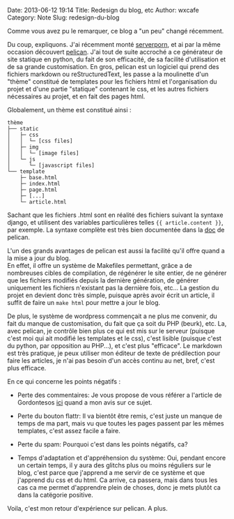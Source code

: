 Date: 2013-06-12 19:14
Title: Redesign du blog, etc
Author: wxcafe
Category: Note
Slug: redesign-du-blog

Comme vous avez pu le remarquer, ce blog a "un peu" changé récemment.

Du coup, expliquons. J'ai récemment monté [serverporn][], et ai par la même
occasion découvert [pelican][]. J'ai tout de suite accroché a ce générateur de
site statique en python, du fait de son efficacité, de sa facilité d'utilisation
et de sa grande customisation. En gros, pelican est un logiciel qui prend des
fichiers markdown ou reStructuredText, les passe a la moulinette d'un "thème"
constitué de templates pour les fichiers html et l'organisation du projet et
d'une partie "statique" contenant le css, et les autres fichiers nécessaires au
projet, et en fait des pages html.  

Globalement, un thème est constitué ainsi :

	thème
	├── static
	│	├─ css
	│	│  └─ [css files]
	│	├─ img
	│	│  └─ [image files]
	│	└─ js
	│	   └─ [javascript files]
	└── template
		├─ base.html
		├─ index.html
		├─ page.html
		├─ [...]
		└─ article.html

Sachant que les fichiers .html sont en réalité des fichiers suivant la syntaxe 
django, et utilisent des variables particulières telles `{{ article.content }}`,
par exemple. La syntaxe complète est très bien documentée dans la [doc][] de
pelican.

L'un des grands avantages de pelican est aussi la facilité qu'il offre quand a
la mise a jour du blog.  
En effet, il offre un système de Makefiles permettant, grâce a de nombreuses
cibles de compilation, de régénérer le site entier, de ne générer que les
fichiers modifiés depuis la dernière génération, de générer uniquement les
fichiers n'existant pas la dernière fois, etc...
La gestion du projet en devient donc très simple, puisque après avoir écrit un
article, il suffit de faire un `make html` pour mettre a jour le blog.

De plus, le système de wordpress commençait a ne plus me convenir, du fait du
manque de customisation, du fait que ça soit du PHP (beurk), etc. La, avec
pelican, je contrôle bien plus ce qui est mis sur le serveur (puisque c'est moi
qui ait modifié les templates et le css), c'est lisible (puisque c'est du
python, par opposition au PHP...), et c'est plus "efficace". Le markdown est
très pratique, je peux utiliser mon éditeur de texte de prédilection pour faire
les articles, je n'ai pas besoin d'un accès continu au net, bref, c'est plus
efficace.

En ce qui concerne les points négatifs : 

- Perte des commentaires: 
	Je vous propose de vous référer a l'article de Gordontesos [ici][] quand a 
	mon avis sur ce sujet.
 
- Perte du bouton flattr:
	Il va bientôt être remis, c'est juste un manque de temps de ma part, mais vu
	que toutes les pages passent par les mêmes templates, c'est assez facile a
	faire.

- Perte du spam:
	Pourquoi c'est dans les points négatifs, ca?

- Temps d'adaptation et d'appréhension du système:
	Oui, pendant encore un certain temps, il y aura des glitchs plus ou moins
	réguliers sur le blog, c'est parce que j'apprend a me servir de ce système
	et que j'apprend du css et du html. Ca arrive, ca passera, mais dans tous
	les cas ca me permet d'apprendre plein de choses, donc je mets plutôt ca
	dans la catëgorie positive.

Voila, c'est mon retour d'expérience sur pelican. A plus. 

[serverporn]: http://serverporn.fr
[pelican]: http://getpelican.com
[doc]: http://docs.getpelican.com/en/3.2/themes.html#templates-and-variables
[ici]: http://gordon.re/hacktivisme/la-necessite-des-commentaires.html
